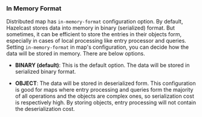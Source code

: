 



### In Memory Format

Distributed map has `in-memory-format` configuration option. By default, Hazelcast stores data into memory in binary (serialized) format. But sometimes, it can be efficient to store the entries in their objects form, especially in cases of local processing like entry processor and queries. Setting `in-memory-format` in map's configuration, you can decide how the data will be stored in memory. There are below options.

-   **BINARY (default)**: This is the default option. The data will be stored in serialized binary format.

-   **OBJECT**: The data will be stored in deserialized form. This configuration is good for maps where entry processing and queries form the majority of all operations and the objects are complex ones, so serialization cost is respectively high. By storing objects, entry processing will not contain the deserialization cost.


